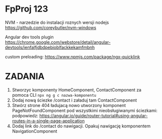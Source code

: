 # FpProj 123
NVM - narzedzie do instalacji roznych wersji nodejs
https://github.com/coreybutler/nvm-windows

Angular dev tools plugin
https://chrome.google.com/webstore/detail/angular-devtools/ienfalfjdbdpebioblfackkekamfmbnh


custom preloading:
https://www.npmjs.com/package/ngx-quicklink

# ZADANIA
1. Stworzyc komponenty HomeComponent, ContactComponent za pomoca CLI
`npx ng g c nazwa-komponentu`
2. Dodaj nową ściezke /contact i załaduj tam ContactComponent
3. Stwórz strone 404 ładujacą nowo utworzony komponent PageNotFoundComponent  pod wszystkimi nieobsługiwanymi ściezkami:
podpowiedz: https://angular.io/guide/router-tutorial#using-angular-routes-in-a-single-page-application
4. Dodaj link do /contact do nawigacji. Opakuj nawigację komponentem NavigationComponent
